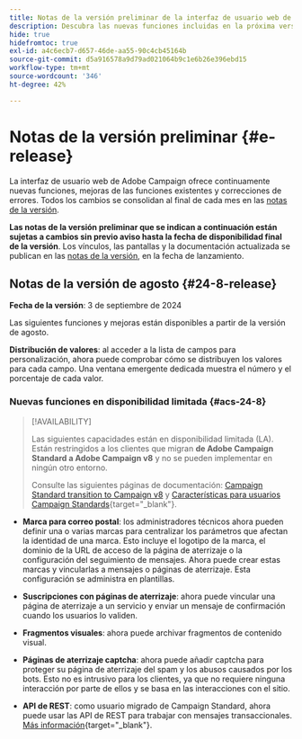 ```yaml
---
title: Notas de la versión preliminar de la interfaz de usuario web de Campaign v8
description: Descubra las nuevas funciones incluidas en la próxima versión de la interfaz de usuario web de Campaign
hide: true
hidefromtoc: true
exl-id: a4c6ecb7-d657-46de-aa55-90c4cb45164b
source-git-commit: d5a916578a9d79ad021064b9c1e6b26e396ebd15
workflow-type: tm+mt
source-wordcount: '346'
ht-degree: 42%

---
```


# Notas de la versión preliminar {#e-release}

La interfaz de usuario web de Adobe Campaign ofrece continuamente nuevas funciones, mejoras de las funciones existentes y correcciones de errores. Todos los cambios se consolidan al final de cada mes en las [notas de la versión](release-notes.md).

**Las notas de la versión preliminar que se indican a continuación están sujetas a cambios sin previo aviso hasta la fecha de disponibilidad final de la versión**. Los vínculos, las pantallas y la documentación actualizada se publican en las [notas de la versión](release-notes.md), en la fecha de lanzamiento.

## Notas de la versión de agosto {#24-8-release}

**Fecha de la versión**: 3 de septiembre de 2024

Las siguientes funciones y mejoras están disponibles a partir de la versión de agosto.

**Distribución de valores**: al acceder a la lista de campos para personalización, ahora puede comprobar cómo se distribuyen los valores para cada campo. Una ventana emergente dedicada muestra el número y el porcentaje de cada valor.


### Nuevas funciones en disponibilidad limitada {#acs-24-8}

>[!AVAILABILITY]
>
>Las siguientes capacidades están en disponibilidad limitada (LA). Están restringidos a los clientes que migran **de Adobe Campaign Standard a Adobe Campaign v8** y no se pueden implementar en ningún otro entorno.
>
>Consulte las siguientes páginas de documentación: [Campaign Standard transition to Campaign v8](../rn/acs-migration.md) y [Características para usuarios Campaign Standards](https://experienceleague.adobe.com/docs/experience-cloud/campaign/campaign-standard-migration-home.html?lang=es){target="_blank"}.

* **Marca para correo postal**: los administradores técnicos ahora pueden definir una o varias marcas para centralizar los parámetros que afectan la identidad de una marca. Esto incluye el logotipo de la marca, el dominio de la URL de acceso de la página de aterrizaje o la configuración del seguimiento de mensajes. Ahora puede crear estas marcas y vincularlas a mensajes o páginas de aterrizaje. Esta configuración se administra en plantillas.

* **Suscripciones con páginas de aterrizaje**: ahora puede vincular una página de aterrizaje a un servicio y enviar un mensaje de confirmación cuando los usuarios lo validen.

* **Fragmentos visuales**: ahora puede archivar fragmentos de contenido visual.

* **Páginas de aterrizaje captcha**: ahora puede añadir captcha para proteger su página de aterrizaje del spam y los abusos causados por los bots. Esto no es intrusivo para los clientes, ya que no requiere ninguna interacción por parte de ellos y se basa en las interacciones con el sitio.

* **API de REST**: como usuario migrado de Campaign Standard, ahora puede usar las API de REST para trabajar con mensajes transaccionales. [Más información](https://experienceleague.adobe.com/docs/experience-cloud/campaign/apis/get-started-apis.html?lang=es){target="_blank"}.


